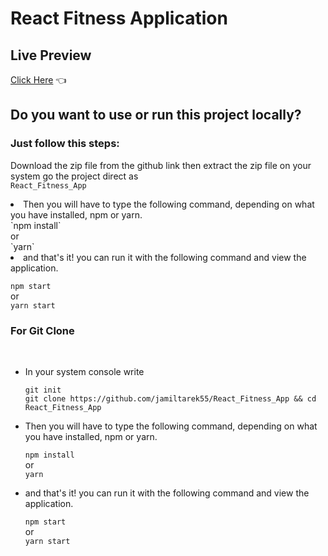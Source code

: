 # React Fitness Application


## Live Preview

  [Click Here](https://spectacular-narwhal-632f1a.netlify.app/) 👈
  


## Do you want to use or run this project locally?

  ### Just follow this steps:
  Download the zip file from the github link
  then extract the zip file on your system 
  go the project direct as <br/>  `React_Fitness_App`

<li>Then you will have to type the following command, depending on what you have installed, npm or yarn.</li>
  `npm install`<br/>
          or <br/>
      `yarn`
      
  <li>and that's it! you can run it with the following command and view the application.</li>

  `npm start`
       <br/>  or <br/>
      `yarn start`
  
 ### For Git Clone
 <br/> 

<ul>
  <li>In your system console write </li>
  
  `git init`<br/>
  `git clone https://github.com/jamiltarek55/React_Fitness_App && cd React_Fitness_App`

  <li>Then you will have to type the following command, depending on what you have installed, npm or yarn.</li>
  
  `npm install`<br/>
       or <br/>
  `yarn`
  <li>and that's it! you can run it with the following command and view the application.</li>
  
  `npm start`
      <br/> or <br/>
  `yarn start`
  
</ul>

